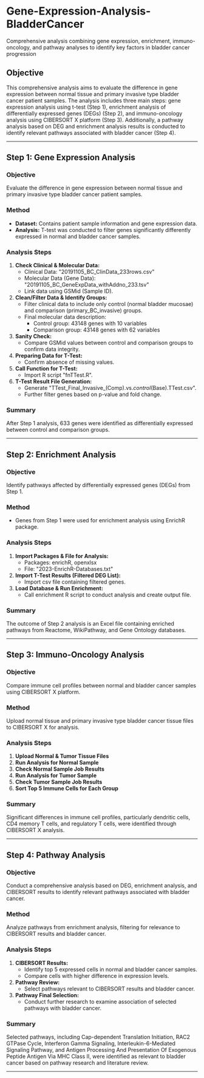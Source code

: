 # Gene-Expression-Analysis-BladderCancer
Comprehensive analysis combining gene expression, enrichment, immuno-oncology, and pathway analyses to identify key factors in bladder cancer progression


## Objective
This comprehensive analysis aims to evaluate the difference in gene expression between normal tissue and primary invasive type bladder cancer patient samples. The analysis includes three main steps: gene expression analysis using t-test (Step 1), enrichment analysis of differentially expressed genes (DEGs) (Step 2), and immuno-oncology analysis using CIBERSORT X platform (Step 3). Additionally, a pathway analysis based on DEG and enrichment analysis results is conducted to identify relevant pathways associated with bladder cancer (Step 4).

---

## Step 1: Gene Expression Analysis

### Objective
Evaluate the difference in gene expression between normal tissue and primary invasive type bladder cancer patient samples.

### Method
- **Dataset:** Contains patient sample information and gene expression data.
- **Analysis:** T-test was conducted to filter genes significantly differently expressed in normal and bladder cancer samples.

### Analysis Steps
1. **Check Clinical & Molecular Data:**
   - Clinical Data: "20191105_BC_ClinData_233rows.csv"
   - Molecular Data (Gene Data): "20191105_BC_GeneExpData_withAddno_233.tsv"
   - Link data using GSMid (Sample ID).
2. **Clean/Filter Data & Identify Groups:**
   - Filter clinical data to include only control (normal bladder mucosae) and comparison (primary_BC_invasive) groups.
   - Final molecular data description:
     - Control group: 43148 genes with 10 variables
     - Comparison group: 43148 genes with 62 variables
3. **Sanity Check:**
   - Compare GSMid values between control and comparison groups to confirm data integrity.
4. **Preparing Data for T-Test:**
   - Confirm absence of missing values.
5. **Call Function for T-Test:**
   - Import R script "fnTTest.R".
6. **T-Test Result File Generation:**
   - Generate "TTest_Final_Invasive_(Comp).vs._control_(Base).TTest.csv".
   - Further filter genes based on p-value and fold change.

### Summary
After Step 1 analysis, 633 genes were identified as differentially expressed between control and comparison groups.

---

## Step 2: Enrichment Analysis

### Objective
Identify pathways affected by differentially expressed genes (DEGs) from Step 1.

### Method
- Genes from Step 1 were used for enrichment analysis using EnrichR package.

### Analysis Steps
1. **Import Packages & File for Analysis:**
   - Packages: enrichR, openxlsx
   - File: "2023-EnrichR-Databases.txt"
2. **Import T-Test Results (Filtered DEG List):**
   - Import csv file containing filtered genes.
3. **Load Database & Run Enrichment:**
   - Call enrichment R script to conduct analysis and create output file.

### Summary
The outcome of Step 2 analysis is an Excel file containing enriched pathways from Reactome, WikiPathway, and Gene Ontology databases.

---

## Step 3: Immuno-Oncology Analysis

### Objective
Compare immune cell profiles between normal and bladder cancer samples using CIBERSORT X platform.

### Method
Upload normal tissue and primary invasive type bladder cancer tissue files to CIBERSORT X for analysis.

### Analysis Steps
1. **Upload Normal & Tumor Tissue Files**
2. **Run Analysis for Normal Sample**
3. **Check Normal Sample Job Results**
4. **Run Analysis for Tumor Sample**
5. **Check Tumor Sample Job Results**
6. **Sort Top 5 Immune Cells for Each Group**

### Summary
Significant differences in immune cell profiles, particularly dendritic cells, CD4 memory T cells, and regulatory T cells, were identified through CIBERSORT X analysis.

---

## Step 4: Pathway Analysis

### Objective
Conduct a comprehensive analysis based on DEG, enrichment analysis, and CIBERSORT results to identify relevant pathways associated with bladder cancer.

### Method
Analyze pathways from enrichment analysis, filtering for relevance to CIBERSORT results and bladder cancer.

### Analysis Steps
1. **CIBERSORT Results:**
   - Identify top 5 expressed cells in normal and bladder cancer samples.
   - Compare cells with higher difference in expression levels.
2. **Pathway Review:**
   - Select pathways relevant to CIBERSORT results and bladder cancer.
3. **Pathway Final Selection:**
   - Conduct further research to examine association of selected pathways with bladder cancer.

### Summary
Selected pathways, including Cap-dependent Translation Initiation, RAC2 GTPase Cycle, Interferon Gamma Signaling, Interleukin-6-Mediated Signaling Pathway, and Antigen Processing And Presentation Of Exogenous Peptide Antigen Via MHC Class II, were identified as relevant to bladder cancer based on pathway research and literature review.

---


